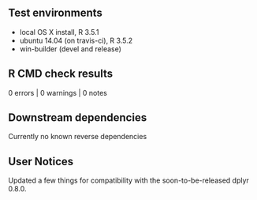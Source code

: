 ## Test environments
* local OS X install, R 3.5.1
* ubuntu 14.04 (on travis-ci), R 3.5.2
* win-builder (devel and release)

## R CMD check results
0 errors | 0 warnings | 0 notes


## Downstream dependencies

Currently no known reverse dependencies

## User Notices

Updated a few things for compatibility with the
soon-to-be-released dplyr 0.8.0.


